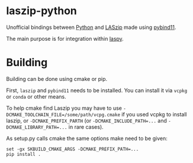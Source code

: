 # laszip-python

Unofficial bindings between [Python][python-site] and [LASzip][laszip-github] made
using [pybind11][pybind11-github].

The main purpose is for integration within [laspy][laspy-github].

# Building

Building can be done using cmake or pip.

First, `laszip` and `pybind11` needs to be installed. You can install it via `vcpkg` or `conda` or other means.

To help cmake find Laszip you may have to use `-DCMAKE_TOOLCHAIN_FILE=/some/path/vcpg.cmake`
if you used vcpkg to install laszip, or `-DCMAKE_PREFIX_PARTH`
(or `-DCMAKE_INCLUDE_PATH=...` and `-DCMAKE_LIBRARY_PATH=...` in rare cases).


As setup.py calls cmake the same options make need to be given:
```shell
set -gx SKBUILD_CMAKE_ARGS -DCMAKE_PREFIX_PATH=...
pip install .
```

[laszip-github]: https://github.com/LASzip/LASzip
[python-site]: https://www.python.org/ 
[pybind11-github]: https://github.com/pybind/pybind11
[laspy-github]: https://github.com/laspy/laspy